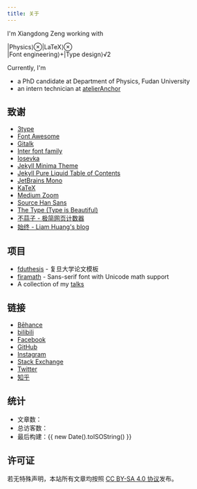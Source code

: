 ```yaml
---
title: 关于
---
```


I'm Xiangdong Zeng working with

<div class="about">|Physics⟩<span class="about-mbin">⊗</span>|LaTeX⟩<span class="about-mbin">⊗</span><div class="about-frac"><span class="about-frac-top">|Font engineering⟩<span class="about-mbin">+</span>|Type design⟩</span><span class="about-frac-bottom">√2</span></div></div>

Currently, I'm

- a PhD candidate at Department of Physics, Fudan University
- an intern technician at [atelierAnchor](https://atelier-anchor.com/)

## 致谢

- [3type](https://3type.cn/)
- [Font Awesome](https://fontawesome.com/)
- [Gitalk](https://github.com/gitalk/gitalk)
- [Inter font family](https://rsms.me/inter/)
- [Iosevka](https://typeof.net/Iosevka/)
- [Jekyll Minima Theme](https://jekyll.github.io/minima/)
- [Jekyll Pure Liquid Table of Contents](https://github.com/allejo/jekyll-toc)
- [JetBrains Mono](https://www.jetbrains.com/lp/mono/)
- [KaTeX](https://katex.org/)
- [Medium Zoom](https://medium-zoom.francoischalifour.com/)
- [Source Han Sans](https://fonts.adobe.com/fonts/source-han-sans-cjk-simplified-chinese)
- [The Type (Type is Beautiful)](https://thetype.com/)
- [不蒜子 - 极简网页计数器](https://busuanzi.ibruce.info)
- [始终 - Liam Huang's blog](https://liam.page/)

<!--
- [Sticky Sidebar](https://abouolia.github.io/sticky-sidebar/)
-->

## 项目

- [fduthesis](https://github.com/stone-zeng/fduthesis) - 复旦大学论文模板
- [firamath](https://github.com/firamath/firamath) - Sans-serif font with Unicode math support
- A collection of my [talks](https://github.com/stone-zeng/talks)

## 链接

- [Bēhance](https://www.behance.net/pssysrq586b)
- [bilibili](https://space.bilibili.com/336677940)
- [Facebook](https://www.facebook.com/pssysrq)
- [GitHub](https://github.com/stone-zeng)
- [Instagram](https://www.instagram.com/xdzeng96)
- [Stack Exchange](https://stackexchange.com/users/11190499/stone-zeng)
- [Twitter](https://twitter.com/xiangdong_zeng)
- [知乎](https://www.zhihu.com/people/stone-zeng-32)

## 统计

- 文章数：
- <span id="busuanzi_container_site_uv">总访客数：<span id="busuanzi_value_site_uv"></span></span>
- 最后构建：{{ new Date().toISOString() }}

## 许可证

若无特殊声明，本站所有文章均按照 [CC BY-SA 4.0 协议](https://creativecommons.org/licenses/by-sa/4.0/)发布。

<!-- <div class="cc-by-sa-logo" aria-label="Creative Commons Attribution-ShareAlike">
  <svg class="icon"><use xlink:href="/assets/icons.svg#creative-commons-brands" /></svg>
  <svg class="icon"><use xlink:href="/assets/icons.svg#creative-commons-by-brands" /></svg>
  <svg class="icon"><use xlink:href="/assets/icons.svg#creative-commons-sa-brands" /></svg>
</div> -->
